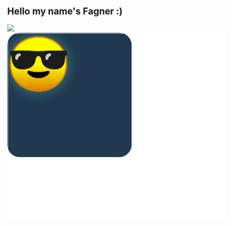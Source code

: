 ## Hello my name's Fagner :)
<img width="350" src="https://github-readme-stats.vercel.app/api?username=fagner02&show_icons=true&theme=cobalt"></img>
[<img src="square.svg"></img>](https://github.com/fagner02/fagner02/blob/d85df0b1a47d51133e4df433841085156294f33b/README.md)
